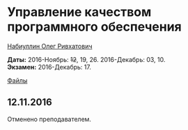 # Управление качеством программного обеспечения

[Набиуллин Олег Ривхатович](https://www.hse.ru/org/persons/189981)

**Даты:** 2016-Ноябрь: ~~12~~, 19, 26. 2016-Декабрь: 03, 10.  
**Экзамен:** 2016-Декабрь: 17.

[Файлы](https://yadi.sk/d/Y8Cwc88uxgXT5/161112%2C%20Управление%20качеством%20ПО)

## 12.11.2016
Отменено преподавателем.
